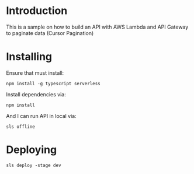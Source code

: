 # Introduction

This is a sample on how to build an API with AWS Lambda and API Gateway to paginate data (Cursor Pagination)

# Installing

Ensure that must install:

`npm install -g typescript serverless`

Install dependencies via:

`npm install`

And I can run API in local via:

`sls offline`

# Deploying

`sls deploy -stage dev`

